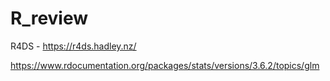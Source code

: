 # R_review
 
R4DS - https://r4ds.hadley.nz/ 

https://www.rdocumentation.org/packages/stats/versions/3.6.2/topics/glm

